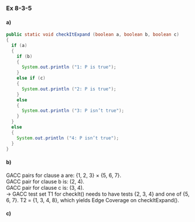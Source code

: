 ### Ex 8-3-5

#### a)

```java
public static void checkItExpand (boolean a, boolean b, boolean c)
{
  if (a)
  {
    if (b)
    {
      System.out.println ("1: P is true");
    }
    else if (c)
    {
      System.out.println ("2: P is true");
    }
    else
    {
      System.out.println ("3: P isn’t true");
    }
  }
  else
  {
    System.out.println ("4: P isn’t true");
  }
}  
```

#### b)

GACC pairs for clause a are: {1, 2, 3} × {5, 6, 7}.  
GACC pair for clause b is: (2, 4).  
GACC pair for clause c is: (3, 4).  
-> GACC test set T1 for checkIt() needs to have tests {2, 3, 4} and one of {5, 6, 7}. T2 = {1, 3, 4, 8}, which yields Edge Coverage on checkItExpand().

#### c)



